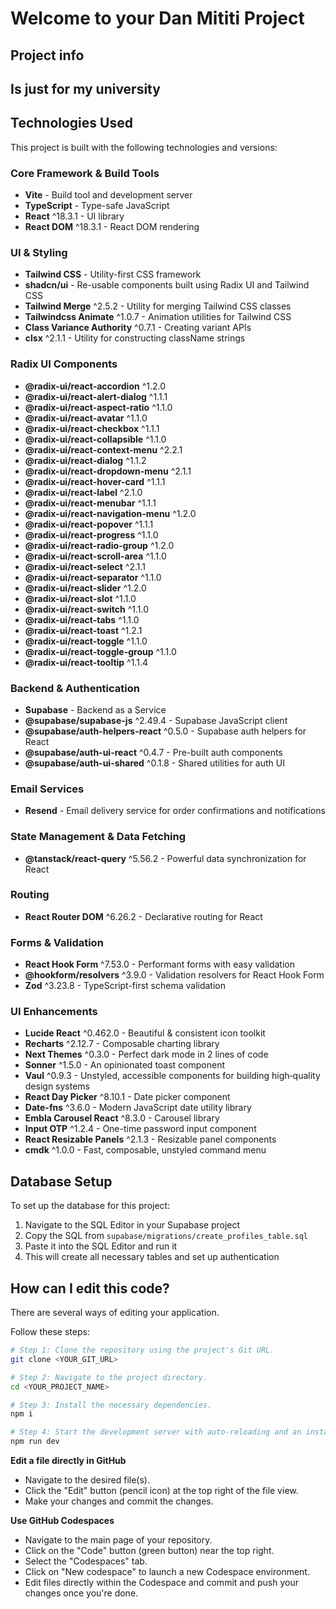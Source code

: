 
# Welcome to your Dan Mititi Project

## Project info

## Is just for my university 

## Technologies Used

This project is built with the following technologies and versions:

### Core Framework & Build Tools
- **Vite** - Build tool and development server
- **TypeScript** - Type-safe JavaScript
- **React** ^18.3.1 - UI library
- **React DOM** ^18.3.1 - React DOM rendering

### UI & Styling
- **Tailwind CSS** - Utility-first CSS framework
- **shadcn/ui** - Re-usable components built using Radix UI and Tailwind CSS
- **Tailwind Merge** ^2.5.2 - Utility for merging Tailwind CSS classes
- **Tailwindcss Animate** ^1.0.7 - Animation utilities for Tailwind CSS
- **Class Variance Authority** ^0.7.1 - Creating variant APIs
- **clsx** ^2.1.1 - Utility for constructing className strings

### Radix UI Components
- **@radix-ui/react-accordion** ^1.2.0
- **@radix-ui/react-alert-dialog** ^1.1.1
- **@radix-ui/react-aspect-ratio** ^1.1.0
- **@radix-ui/react-avatar** ^1.1.0
- **@radix-ui/react-checkbox** ^1.1.1
- **@radix-ui/react-collapsible** ^1.1.0
- **@radix-ui/react-context-menu** ^2.2.1
- **@radix-ui/react-dialog** ^1.1.2
- **@radix-ui/react-dropdown-menu** ^2.1.1
- **@radix-ui/react-hover-card** ^1.1.1
- **@radix-ui/react-label** ^2.1.0
- **@radix-ui/react-menubar** ^1.1.1
- **@radix-ui/react-navigation-menu** ^1.2.0
- **@radix-ui/react-popover** ^1.1.1
- **@radix-ui/react-progress** ^1.1.0
- **@radix-ui/react-radio-group** ^1.2.0
- **@radix-ui/react-scroll-area** ^1.1.0
- **@radix-ui/react-select** ^2.1.1
- **@radix-ui/react-separator** ^1.1.0
- **@radix-ui/react-slider** ^1.2.0
- **@radix-ui/react-slot** ^1.1.0
- **@radix-ui/react-switch** ^1.1.0
- **@radix-ui/react-tabs** ^1.1.0
- **@radix-ui/react-toast** ^1.2.1
- **@radix-ui/react-toggle** ^1.1.0
- **@radix-ui/react-toggle-group** ^1.1.0
- **@radix-ui/react-tooltip** ^1.1.4

### Backend & Authentication
- **Supabase** - Backend as a Service
- **@supabase/supabase-js** ^2.49.4 - Supabase JavaScript client
- **@supabase/auth-helpers-react** ^0.5.0 - Supabase auth helpers for React
- **@supabase/auth-ui-react** ^0.4.7 - Pre-built auth components
- **@supabase/auth-ui-shared** ^0.1.8 - Shared utilities for auth UI

### Email Services
- **Resend** - Email delivery service for order confirmations and notifications

### State Management & Data Fetching
- **@tanstack/react-query** ^5.56.2 - Powerful data synchronization for React

### Routing
- **React Router DOM** ^6.26.2 - Declarative routing for React

### Forms & Validation
- **React Hook Form** ^7.53.0 - Performant forms with easy validation
- **@hookform/resolvers** ^3.9.0 - Validation resolvers for React Hook Form
- **Zod** ^3.23.8 - TypeScript-first schema validation

### UI Enhancements
- **Lucide React** ^0.462.0 - Beautiful & consistent icon toolkit
- **Recharts** ^2.12.7 - Composable charting library
- **Next Themes** ^0.3.0 - Perfect dark mode in 2 lines of code
- **Sonner** ^1.5.0 - An opinionated toast component
- **Vaul** ^0.9.3 - Unstyled, accessible components for building high‑quality design systems
- **React Day Picker** ^8.10.1 - Date picker component
- **Date-fns** ^3.6.0 - Modern JavaScript date utility library
- **Embla Carousel React** ^8.3.0 - Carousel library
- **Input OTP** ^1.2.4 - One-time password input component
- **React Resizable Panels** ^2.1.3 - Resizable panel components
- **cmdk** ^1.0.0 - Fast, composable, unstyled command menu

## Database Setup

To set up the database for this project:

1. Navigate to the SQL Editor in your Supabase project
2. Copy the SQL from `supabase/migrations/create_profiles_table.sql`
3. Paste it into the SQL Editor and run it
4. This will create all necessary tables and set up authentication

## How can I edit this code?

There are several ways of editing your application.

Follow these steps:

```sh
# Step 1: Clone the repository using the project's Git URL.
git clone <YOUR_GIT_URL>

# Step 2: Navigate to the project directory.
cd <YOUR_PROJECT_NAME>

# Step 3: Install the necessary dependencies.
npm i

# Step 4: Start the development server with auto-reloading and an instant preview.
npm run dev
```

**Edit a file directly in GitHub**

- Navigate to the desired file(s).
- Click the "Edit" button (pencil icon) at the top right of the file view.
- Make your changes and commit the changes.

**Use GitHub Codespaces**

- Navigate to the main page of your repository.
- Click on the "Code" button (green button) near the top right.
- Select the "Codespaces" tab.
- Click on "New codespace" to launch a new Codespace environment.
- Edit files directly within the Codespace and commit and push your changes once you're done.
